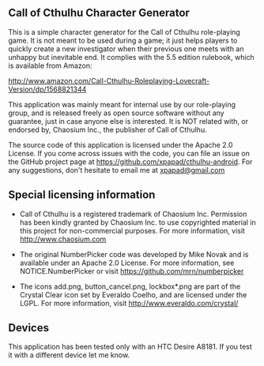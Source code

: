 Call of Cthulhu Character Generator
-------

This is a simple character generator for the Call of Cthulhu role-playing game.
It is not meant to be used during a game; it just helps players to quickly create
a new investigator when their previous one meets with an unhappy but inevitable 
end. It complies with the 5.5 edition rulebook, which is available from Amazon:

 http://www.amazon.com/Call-Cthulhu-Roleplaying-Lovecraft-Version/dp/1568821344

This application was mainly meant for internal use by our role-playing group,
and is released freely as open source software without any guarantee, just in 
case anyone else is interested. It is NOT related with, or endorsed by, 
Chaosium Inc., the publisher of Call of Cthulhu. 

The source code of this application is licensed under the Apache 2.0 License.
If you come across issues with the code, you can file an issue on the GitHub
project page at https://github.com/xpapad/cthulhu-android. For any suggestions, 
don't hesitate to email me at xpapad@gmail.com

## Special licensing information

* Call of Cthulhu is a registered trademark of Chaosium Inc. Permission has
been kindly granted by Chaosium Inc. to use copyrighted material in this project
for non-commercial purposes. For more information, visit http://www.chaosium.com

* The original NumberPicker code was developed by Mike Novak and is available
under an Apache 2.0 License. For more information, see NOTICE.NumberPicker or
visit https://github.com/mrn/numberpicker

* The icons add.png, button\_cancel.png, lockbox\*.png are part of the Crystal 
Clear icon set by Everaldo Coelho, and are licensed under the LGPL. For more
information, visit http://www.everaldo.com/crystal/

## Devices

This application has been tested only with an HTC Desire A8181. If you test it
with a different device let me know.

